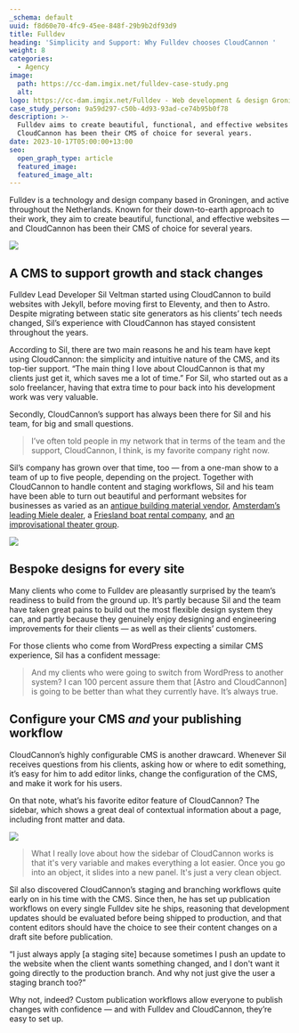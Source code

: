 ```yaml
---
_schema: default
uuid: f8d60e70-4fc9-45ee-848f-29b9b2df93d9
title: Fulldev
heading: 'Simplicity and Support: Why Fulldev chooses CloudCannon '
weight: 8
categories:
  - Agency
image:
  path: https://cc-dam.imgix.net/fulldev-case-study.png
  alt:
logo: https://cc-dam.imgix.net/Fulldev - Web development & design Groningen-0.svg
case_study_person: 9a59d297-c50b-4d93-93ad-ce74b95b0f78
description: >-
  Fulldev aims to create beautiful, functional, and effective websites — and
  CloudCannon has been their CMS of choice for several years.
date: 2023-10-17T05:00:00+13:00
seo:
  open_graph_type: article
  featured_image:
  featured_image_alt:
---
```

Fulldev is a technology and design company based in Groningen, and active throughout the Netherlands. Known for their down-to-earth approach to their work, they aim to create beautiful, functional, and effective websites — and CloudCannon has been their CMS of choice for several years.

![](https://cc-dam.imgix.net/fulldev-cs-1r.png)

## A CMS to support growth and stack changes

Fulldev Lead Developer Sil Veltman started using CloudCannon to build websites with Jekyll, before moving first to Eleventy, and then to Astro. Despite migrating between static site generators as his clients’ tech needs changed, Sil’s experience with CloudCannon has stayed consistent throughout the years.

According to Sil, there are two main reasons he and his team have kept using CloudCannon: the simplicity and intuitive nature of the CMS, and its top-tier support. “The main thing I love about CloudCannon is that my clients just get it, which saves me a lot of time.” For Sil, who started out as a solo freelancer, having that extra time to pour back into his development work was very valuable.

Secondly, CloudCannon’s support has always been there for Sil and his team, for big and small questions.

> I’ve often told people in my network that in terms of the team and the support, CloudCannon, I think, is my favorite company right now.

Sil’s company has grown over that time, too — from a one-man show to a team of up to five people, depending on the project. Together with CloudCannon to handle content and staging workflows, Sil and his team have been able to turn out beautiful and performant websites for businesses as varied as an [antique building material vendor](https://vdabouwmaterialen.nl/), [Amsterdam’s leading Miele dealer](https://witgoedcenteramsterdam.nl/), a [Friesland boat rental company](https://sloepverhuurbolsward.nl/), and [an improvisational theater group](https://meintheater.nl/).

![](https://cc-dam.imgix.net/fulldev-cs-2.png)

## Bespoke designs for every site<!-- notionvc: efc51ea8-eaa8-4521-9a5c-b0525e277048 -->

Many clients who come to Fulldev are pleasantly surprised by the team’s readiness to build from the ground up. It’s partly because Sil and the team have taken great pains to build out the most flexible design system they can, and partly because they genuinely enjoy designing and engineering improvements for their clients — as well as their clients’ customers.

For those clients who come from WordPress expecting a similar CMS experience, Sil has a confident message:

<!-- notionvc: fa4d4210-4485-4803-88ab-071ac3d6e5a9 -->

> And my clients who were going to switch from WordPress to another system? I can 100 percent assure them that \[Astro and CloudCannon\] is going to be better than what they currently have. It’s always true.

## Configure your CMS *and* your publishing workflow

CloudCannon’s highly configurable CMS is another drawcard. Whenever Sil receives questions from his clients, asking how or where to edit something, it’s easy for him to add editor links, change the configuration of the CMS, and make it work for his users.

On that note, what’s his favorite editor feature of CloudCannon? The sidebar, which shows a great deal of contextual information about a page, including front matter and data.

![](https://cc-dam.imgix.net/fulldev-case-study-03.png)

> What I really love about how the sidebar of CloudCannon works is that it's very variable and makes everything a lot easier. Once you go into an object, it slides into a new panel. It's just a very clean object.

Sil also discovered CloudCannon’s staging and branching workflows quite early on in his time with the CMS. Since then, he has set up publication workflows on every single Fulldev site he ships, reasoning that development updates should be evaluated before being shipped to production, and that content editors should have the choice to see their content changes on a draft site before publication.

“I just always apply \[a staging site\] because sometimes I push an update to the website when the client wants something changed, and I don't want it going directly to the production branch. And why not just give the user a staging branch too?”

Why not, indeed? Custom publication workflows allow everyone to publish changes with confidence — and with Fulldev and CloudCannon, they’re easy to set up.

<!-- notionvc: 0dd630d7-f30a-4cb6-b3a6-0886874f4b59 -->